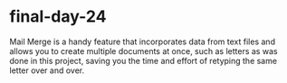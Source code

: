 # final-day-24
Mail Merge is a handy feature that incorporates data from text files and allows you to create multiple documents at once, such as letters as was done in this project, saving you the time and effort of retyping the same letter over and over.